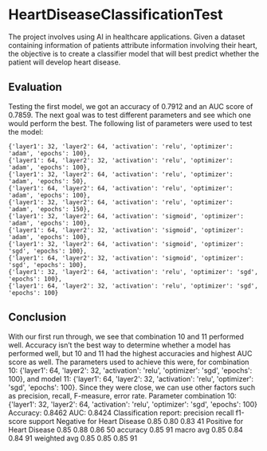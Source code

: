 # HeartDiseaseClassificationTest
The project involves using AI in healthcare applications. Given a dataset containing information of patients attribute information involving their heart, the objective is to create a classifier model that will best predict whether the patient will develop heart disease.

## Evaluation
Testing the first model, we got an accuracy of 0.7912 and an AUC score of 0.7859. The next goal was to test different parameters and see which one would perform the best. The following list of parameters were used to test the model:
```
{'layer1': 32, 'layer2': 64, 'activation': 'relu', 'optimizer': 'adam', 'epochs': 100},
{'layer1': 64, 'layer2': 32, 'activation': 'relu', 'optimizer': 'adam', 'epochs': 100},
{'layer1': 32, 'layer2': 64, 'activation': 'relu', 'optimizer': 'adam', 'epochs': 50},
{'layer1': 64, 'layer2': 64, 'activation': 'relu', 'optimizer': 'adam', 'epochs': 100},
{'layer1': 32, 'layer2': 64, 'activation': 'relu', 'optimizer': 'adam', 'epochs': 150},
{'layer1': 32, 'layer2': 64, 'activation': 'sigmoid', 'optimizer': 'adam', 'epochs': 100},
{'layer1': 64, 'layer2': 32, 'activation': 'sigmoid', 'optimizer': 'adam', 'epochs': 100},
{'layer1': 32, 'layer2': 64, 'activation': 'sigmoid', 'optimizer': 'sgd', 'epochs': 100},
{'layer1': 64, 'layer2': 32, 'activation': 'sigmoid', 'optimizer': 'sgd', 'epochs': 100},
{'layer1': 32, 'layer2': 64, 'activation': 'relu', 'optimizer': 'sgd', 'epochs': 100},
{'layer1': 64, 'layer2': 32, 'activation': 'relu', 'optimizer': 'sgd', 'epochs': 100}
```


## Conclusion
With our first run through, we see that combination 10 and 11 performed well. Accuracy isn’t the best way to determine whether a model has performed well, but 10 and 11 had the highest accuracies and highest AUC score as well. The parameters used to achieve this were, for combination 10: {'layer1': 64, 'layer2': 32, 'activation': 'relu', 'optimizer': 'sgd', 'epochs': 100}, and model 11: {'layer1': 64, 'layer2': 32, 'activation': 'relu', 'optimizer': 'sgd', 'epochs': 100}. Since they were close, we can use other factors such as precision, recall, F-measure, error rate.
Parameter combination 10: {'layer1': 32, 'layer2': 64, 'activation': 'relu', 'optimizer': 'sgd', 'epochs': 100}
Accuracy: 0.8462
AUC: 0.8424
Classification report:
precision recall f1-score support
Negative for Heart Disease 0.85 0.80 0.83 41
Positive for Heart Disease 0.85 0.88 0.86 50
accuracy 0.85 91
macro avg 0.85 0.84 0.84 91
weighted avg 0.85 0.85 0.85 91
